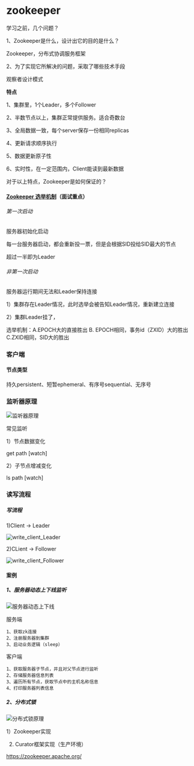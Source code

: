 # zookeeper

学习之前，几个问题？

1、Zookeeper是什么，设计出它的目的是什么？

Zookeeper，分布式协调服务框架

2、为了实现它所解决的问题，采取了哪些技术手段

观察者设计模式



**特点**

1、集群里，1个Leader，多个Follower

2、半数节点以上，集群正常提供服务。适合奇数台

3、全局数据一致，每个server保存一份相同replicas

4、更新请求顺序执行

5、数据更新原子性

6、实时性，在一定范围内，Client能读到最新数据



对于以上特点，Zookeeper是如何保证的？



#### **<u>Zookeeper 选举机制</u>**（面试重点）

###### 第一次启动

服务器初始化启动

每一台服务器启动，都会重新投一票，但是会根据SID投给SID最大的节点

超过一半即为Leader



###### 非第一次启动

服务器运行期间无法和Leader保持连接

1）集群存在Leader情况，此时选举会被告知Leader情况，重新建立连接

2）集群Leader挂了，

选举机制：A.EPOCH大的直接胜出 B. EPOCH相同，事务id（ZXID）大的胜出 C.ZXID相同，SID大的胜出





### 客户端

#### 节点类型

持久persistent、短暂ephemeral、有序号sequential、无序号



### 监听器原理

![监听器原理](E:\github\BigDataLearning\zookeeper\监听器原理.png)

常见监听

1）节点数据变化

get path [watch]

2）子节点增减变化

ls path [watch]

### 读写流程

##### 写流程

1)Client -> Leader

![write_client_Leader](E:\github\BigDataLearning\zookeeper\write_client_Leader.png)

2)CLient -> Follower

![write_client_Follower](E:\github\BigDataLearning\zookeeper\write_client_Follower.png)

#### 案例

##### 1、服务器动态上下线监听

![服务器动态上下线](E:\github\BigDataLearning\zookeeper\服务器动态上下线.png)

服务端

```
1、获取zk连接
2、注册服务器到集群
3、启动业务逻辑（sleep）
```

客户端

```
1、获取服务器子节点，并且对父节点进行监听
2、存储服务器信息列表
3、遍历所有节点，获取节点中的主机名称信息
4、打印服务器列表信息
```



##### 2、分布式锁

![分布式锁原理](E:\github\BigDataLearning\zookeeper\分布式锁原理.png)

1）Zookeeper实现

2)	Curator框架实现（生产环境）



https://zookeeper.apache.org/  